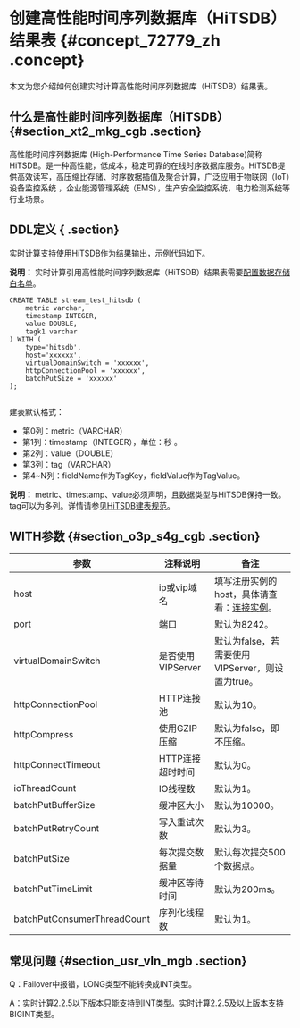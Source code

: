 # 创建高性能时间序列数据库（HiTSDB）结果表 {#concept_72779_zh .concept}

本文为您介绍如何创建实时计算高性能时间序列数据库（HiTSDB）结果表。

## 什么是高性能时间序列数据库（HiTSDB） {#section_xt2_mkg_cgb .section}

高性能时间序列数据库 \(High-Performance Time Series Database\)简称HiTSDB。是一种高性能，低成本，稳定可靠的在线时序数据库服务。HiTSDB提供高效读写，高压缩比存储、时序数据插值及聚合计算，广泛应用于物联网（IoT）设备监控系统 ，企业能源管理系统（EMS），生产安全监控系统，电力检测系统等行业场景。

## DDL定义 { .section}

实时计算支持使用HiTSDB作为结果输出，示例代码如下。

**说明：** 实时计算引用高性能时间序列数据库（HiTSDB）结果表需要[配置数据存储白名单](cn.zh-CN/使用指南/数据存储/如何配置数据存储白名单.md#)。

```language-SQL
CREATE TABLE stream_test_hitsdb (
    metric varchar,
    timestamp INTEGER,
    value DOUBLE,
    tagk1 varchar
) WITH (
    type='hitsdb',
    host='xxxxxx',
    virtualDomainSwitch = 'xxxxxx',
    httpConnectionPool = 'xxxxxx',
    batchPutSize = 'xxxxxx'
);


```

建表默认格式：

-   第0列：metric（VARCHAR）
-   第1列：timestamp（INTEGER），单位：秒 。
-   第2列：value（DOUBLE）
-   第3列：tag（VARCHAR）
-   第4~N列：fieldName作为TagKey，fieldValue作为TagValue。

**说明：** metric、timestamp、value必须声明，且数据类型与HiTSDB保持一致。tag可以为多列。详情请参见[HiTSDB建表规范](https://help.aliyun.com/document_detail/59939.html?spm=a2c4g.11186623.2.3.Aej7yL)。

## WITH参数 {#section_o3p_s4g_cgb .section}

|参数|注释说明|备注|
|--|----|--|
|host|ip或vip域名|填写注册实例的host，具体请查看：[连接实例](https://help.aliyun.com/document_detail/56240.html?spm=a2c4g.11186623.6.553.JubpZ9)。|
|port|端口|默认为8242。|
|virtualDomainSwitch|是否使用VIPServer|默认为false，若需要使用VIPServer，则设置为true。|
|httpConnectionPool|HTTP连接池|默认为10。|
|httpCompress|使用GZIP压缩|默认为false，即不压缩。|
|httpConnectTimeout|HTTP连接超时时间|默认为0。|
|ioThreadCount|IO线程数|默认为1。|
|batchPutBufferSize|缓冲区大小|默认为10000。|
|batchPutRetryCount|写入重试次数|默认为3。|
|batchPutSize|每次提交数据量|默认每次提交500个数据点。|
|batchPutTimeLimit|缓冲区等待时间|默认为200ms。|
|batchPutConsumerThreadCount|序列化线程数|默认为1。|

## 常见问题 {#section_usr_vln_mgb .section}

Q：Failover中报错，LONG类型不能转换成INT类型。

A：实时计算2.2.5以下版本只能支持到INT类型。实时计算2.2.5及以上版本支持BIGINT类型。

